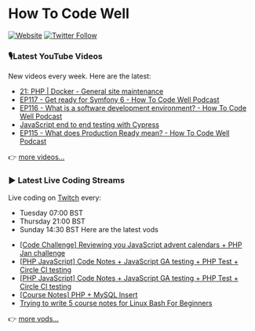 # How To Code Well

[![Website](https://img.shields.io/twitch/status/howtocodewell?color=pink&label=LIVE%20CODING%20ON%20TWITCH&logoColor=%3D&style=for-the-badge)](https://howtocodewell.net/live)
[![Twitter Follow](https://img.shields.io/twitter/follow/howtocodewell?color=pink&logo=twitter&style=for-the-badge)](https://twitter.com/intent/follow?original_referer=https%3A%2F%2Fgithub.com%2Fhowtocodewell&screen_name=howtocodewell)


### 🎙️Latest YouTube Videos
New videos every week.  Here are the latest:
<!-- YOUTUBE-HTCW:START -->
- [21: PHP | Docker -  General site maintenance](https://www.youtube.com/watch?v=ecHdP2gRy-o)
- [EP117 - Get ready for Symfony 6 - How To Code Well Podcast](https://www.youtube.com/watch?v=9DzVq-yY_Eg)
- [EP116 - What is a software development environment? - How To Code Well Podcast](https://www.youtube.com/watch?v=eEChOR13AzU)
- [JavaScript end to end testing with Cypress](https://www.youtube.com/watch?v=-Hcdzm562BU)
- [EP115 - What does Production Ready mean? - How To Code Well Podcast](https://www.youtube.com/watch?v=3oGcV5QND14)
<!-- YOUTUBE-HTCW:END -->

👉 [more videos...](https://youtube.com/howtocodewell)

### ▶️ Latest Live Coding Streams
Live coding on [Twitch](https://howtocodewell.net/live) every:
- Tuesday 07:00 BST
- Thursday 21:00 BST
- Sunday 14:30 BST
Here are the latest vods

<!-- YOUTUBE-HTCW-LIVE:START -->
- [[Code Challenge] Reviewing you JavaScript advent calendars + PHP Jan challenge](https://www.youtube.com/watch?v=RVoquTDm6OA)
- [[PHP JavaScript] Code Notes + JavaScript GA testing + PHP Test + Circle CI testing](https://www.youtube.com/watch?v=sp_d-mmklAA)
- [[PHP JavaScript] Code Notes + JavaScript GA testing + PHP Test + Circle CI testing](https://www.youtube.com/watch?v=DozkziT1Aj4)
- [[Course Notes] PHP + MySQL Insert](https://www.youtube.com/watch?v=Neircjkt4qY)
- [Trying to write 5 course notes for Linux Bash For Beginners](https://www.youtube.com/watch?v=XtNS-2DdmeU)
<!-- YOUTUBE-HTCW-LIVE:END -->

👉 [more vods...](https://youtube.com/howtocodewelllive)